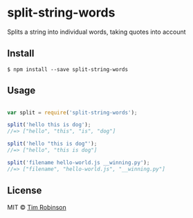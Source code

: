 # split-string-words
Splits a string into individual words, taking quotes into account

## Install 
```
$ npm install --save split-string-words
```

## Usage

```js

var split = require('split-string-words');

split('hello this is dog'); 
//=> ["hello", "this", "is", "dog"]

split('hello "this is dog"'); 
//=> ["hello", "this is dog"]

split('filename hello-world.js __winning.py'); 
//=> ["filename", "hello-world.js", "__winning.py"]
```

## License

MIT © [Tim Robinson](http://timjrobinson.com)